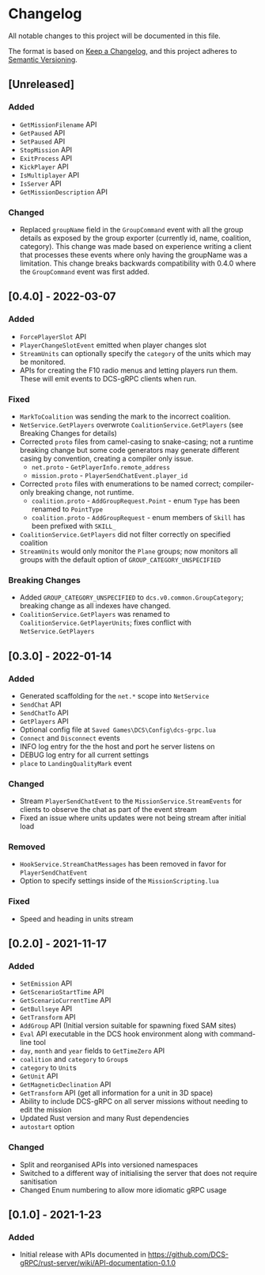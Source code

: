 # Changelog
All notable changes to this project will be documented in this file.

The format is based on [Keep a Changelog](https://keepachangelog.com/en/1.0.0/),
and this project adheres to [Semantic Versioning](https://semver.org/spec/v2.0.0.html).

## [Unreleased]
### Added
- `GetMissionFilename` API
- `GetPaused` API
- `SetPaused` API
- `StopMission` API
- `ExitProcess` API
- `KickPlayer` API
- `IsMultiplayer` API
- `IsServer` API
- `GetMissionDescription` API

### Changed
- Replaced `groupName` field in the `GroupCommand` event with all the group details as exposed by the group exporter
  (currently id, name, coalition, category). This change was made based on experience writing a client that processes these events
  where only having the groupName was a limitation. This change breaks backwards compatibility with 0.4.0 where the `GroupCommand`
  event was first added.

## [0.4.0] - 2022-03-07
### Added
- `ForcePlayerSlot` API
- `PlayerChangeSlotEvent` emitted when player changes slot
- `StreamUnits` can optionally specify the `category` of the units which may be monitored.
- APIs for creating the F10 radio menus and letting players run them. These will emit events to DCS-gRPC clients when run.

### Fixed
- `MarkToCoalition` was sending the mark to the incorrect coalition.
- `NetService.GetPlayers` overwrote `CoalitionService.GetPlayers` (see Breaking Changes for details)
- Corrected `proto` files from camel-casing to snake-casing; not a runtime breaking change but some code generators
  may generate different casing by convention, creating a compiler only issue.
  - `net.proto` - `GetPlayerInfo.remote_address`
  - `mission.proto` - `PlayerSendChatEvent.player_id`
- Corrected `proto` files with enumerations to be named correct; compiler-only breaking change, not runtime.
  - `coalition.proto` - `AddGroupRequest.Point` - enum `Type` has been renamed to `PointType`
  - `coalition.proto` - `AddGroupRequest` - enum members of `Skill` has been prefixed with `SKILL_`
- `CoalitionService.GetPlayers` did not filter correctly on specified coalition
- `StreamUnits` would only monitor the `Plane` groups; now monitors all groups with the default option of `GROUP_CATEGORY_UNSPECIFIED`

### Breaking Changes
- Added `GROUP_CATEGORY_UNSPECIFIED` to `dcs.v0.common.GroupCategory`; breaking change as all indexes have changed.
- `CoalitionService.GetPlayers` was renamed to `CoalitionService.GetPlayerUnits`; fixes conflict with `NetService.GetPlayers`



## [0.3.0] - 2022-01-14
### Added
- Generated scaffolding for the `net.*` scope into `NetService`
- `SendChat` API
- `SendChatTo` API
- `GetPlayers` API
- Optional config file at `Saved Games\DCS\Config\dcs-grpc.lua`
- `Connect` and `Disconnect` events
- INFO log entry for the the host and port he server listens on
- DEBUG log entry for all current settings
- `place` to `LandingQualityMark` event

### Changed
- Stream `PlayerSendChatEvent` to the `MissionService.StreamEvents` for clients to observe the chat as part of the event stream
- Fixed an issue where units updates were not being stream after initial load

### Removed
- `HookService.StreamChatMessages` has been removed in favor for `PlayerSendChatEvent`
- Option to specify settings inside of the `MissionScripting.lua`

### Fixed
- Speed and heading in units stream

## [0.2.0] - 2021-11-17
### Added
- `SetEmission` API
- `GetScenarioStartTime` API
- `GetScenarioCurrentTime` API
- `GetBullseye` API
- `GetTransform` API
- `AddGroup` API (Initial version suitable for spawning fixed SAM sites)
- `Eval` API executable in the DCS hook environment along with command-line tool
- `day`, `month` and `year` fields to `GetTimeZero` API
- `coalition` and `category` to `Group`s
- `category` to `Unit`s
- `GetUnit` API
- `GetMagneticDeclination` API
- `GetTransform` API (get all information for a unit in 3D space)
- Ability to include DCS-gRPC on all server missions without needing to edit the mission
- Updated Rust version and many Rust dependencies
- `autostart` option

### Changed
- Split and reorganised APIs into versioned namespaces
- Switched to a different way of initialising the server that does not require sanitisation
- Changed Enum numbering to allow more idiomatic gRPC usage

## [0.1.0] - 2021-1-23
### Added
- Initial release with APIs documented in https://github.com/DCS-gRPC/rust-server/wiki/API-documentation-0.1.0
